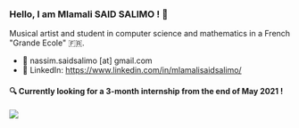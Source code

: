 ### Hello, I am Mlamali SAID SALIMO ! :wave:

Musical artist and student in computer science and mathematics in a French "Grande Ecole" :fr:.

- :email:	nassim.saidsalimo [at] gmail.com
- :briefcase: LinkedIn: https://www.linkedin.com/in/mlamalisaidsalimo/

#### :mag: Currently looking for a 3-month internship from the end of May 2021 ! 

![](https://drive.google.com/open?id=1qdImoHmTLos_gc74zTZ-mHsmgm0DljkL&authuser=saidsalimo%40eisti.eu&usp=drive_fs)
